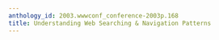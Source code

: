 ```yaml
---
anthology_id: 2003.wwwconf_conference-2003p.168
title: Understanding Web Searching & Navigation Patterns
---
```

